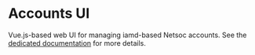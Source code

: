# Accounts UI

Vue.js-based web UI for managing iamd-based Netsoc accounts. See the
[dedicated documentation](../../../../accounts/) for more details.

